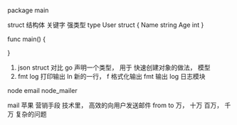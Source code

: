 <!-- js 生成一个对象有几种方法？

class  new 传统面向对象概念
Object.create({}, {a:1})   模板来创建
prototype 原型链  
对象字面量 { }  hashMap -->
package main

<!-- 结构体 指针 -->
struct 结构体  关键字 强类型
type User struct { 
  Name string
  Age int
}

func main() {

}


1. json  struct 对比  go 声明一个类型， 用于
快速创建对象的做法，  模型
2. fmt log  打印输出
  ln  新的一行， 
  f  格式化输出
  fmt 输出
  log  日志模块   
 
 
  node email  node_mailer

mail  苹果 营销手段 
技术里， 高效的向用户发送邮件
from 
to 
万， 十万 百万， 千万 复杂的问题